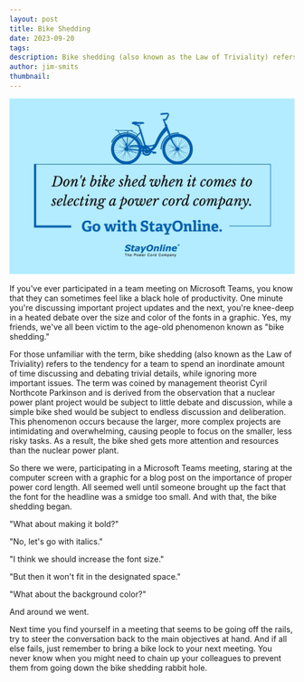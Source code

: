 ```yaml
---
layout: post
title: Bike Shedding
date: 2023-09-20
tags: 
description: Bike shedding (also known as the Law of Triviality) refers to the tendency for a team to spend an inordinate amount of time discussing and debating trivial details, while ignoring more important issues.
author: jim-smits
thumbnail:
---
```

![Bike Shedding](/assets/images/posts/sol_bike_shedding.jpg "Bike Shedding")

If you've ever participated in a team meeting on Microsoft Teams, you know that they can sometimes feel like a black hole of productivity. One minute you're discussing important project updates and the next, you're knee-deep in a heated debate over the size and color of the fonts in a graphic. Yes, my friends, we've all been victim to the age-old phenomenon known as "bike shedding."

For those unfamiliar with the term, bike shedding (also known as the Law of Triviality) refers to the tendency for a team to spend an inordinate amount of time discussing and debating trivial details, while ignoring more important issues. The term was coined by management theorist Cyril Northcote Parkinson and is derived from the observation that a nuclear power plant project would be subject to little debate and discussion, while a simple bike shed would be subject to endless discussion and deliberation. This phenomenon occurs because the larger, more complex projects are intimidating and overwhelming, causing people to focus on the smaller, less risky tasks. As a result, the bike shed gets more attention and resources than the nuclear power plant.

So there we were, participating in a Microsoft Teams meeting, staring at the computer screen with a graphic for a blog post on the importance of proper power cord length. All seemed well until someone brought up the fact that the font for the headline was a smidge too small. And with that, the bike shedding began.

"What about making it bold?"

"No, let's go with italics."

"I think we should increase the font size."

"But then it won't fit in the designated space."

"What about the background color?"

And around we went.

Next time you find yourself in a meeting that seems to be going off the rails, try to steer the conversation back to the main objectives at hand. And if all else fails, just remember to bring a bike lock to your next meeting. You never know when you might need to chain up your colleagues to prevent them from going down the bike shedding rabbit hole.